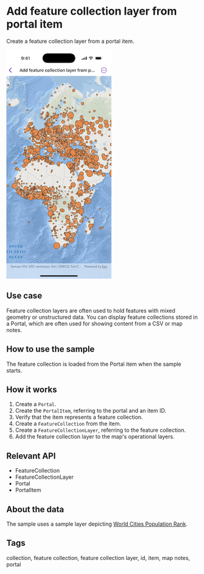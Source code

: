 # Add feature collection layer from portal item

Create a feature collection layer from a portal item.

![Image of Add feature collection layer from portal item sample](add-feature-collection-layer-from-portal-item.png)

## Use case

Feature collection layers are often used to hold features with mixed geometry or unstructured data. You can display feature collections stored in a Portal, which are often used for showing content from a CSV or map notes.

## How to use the sample

The feature collection is loaded from the Portal item when the sample starts.

## How it works

1. Create a `Portal`.
2. Create the `PortalItem`, referring to the portal and an item ID.
3. Verify that the item represents a feature collection.
4. Create a `FeatureCollection` from the item.
5. Create a `FeatureCollectionLayer`, referring to the feature collection.
6. Add the feature collection layer to the map's operational layers.

## Relevant API

* FeatureCollection
* FeatureCollectionLayer
* Portal
* PortalItem

## About the data

The sample uses a sample layer depicting [World Cities Population Rank](https://www.arcgis.com/home/item.html?id=32798dfad17942858d5eef82ee802f0b).

## Tags

collection, feature collection, feature collection layer, id, item, map notes, portal
